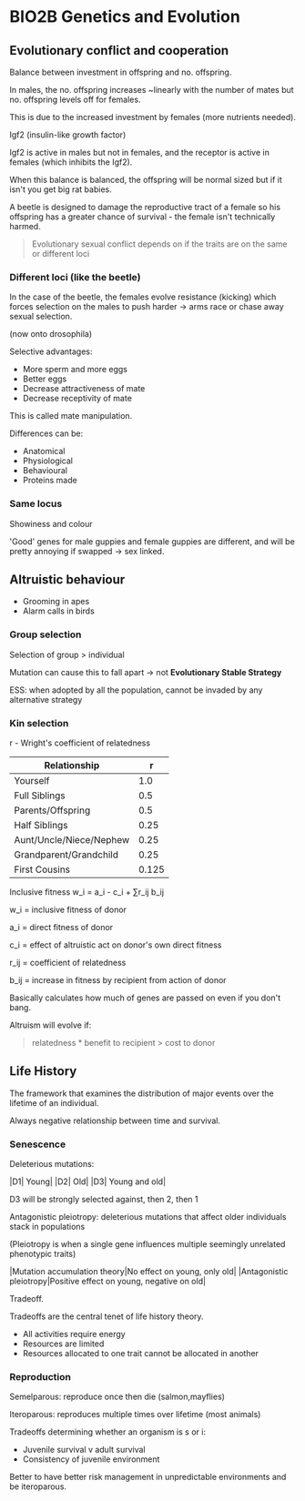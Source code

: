 # BIO2B Genetics and Evolution

## Evolutionary conflict and cooperation
Balance between investment in offspring and no. offspring.

In males, the no. offspring increases ~linearly with the number of mates but no. offspring levels off for females.

This is due to the increased investment by females (more nutrients needed).

Igf2 (insulin-like growth factor)

Igf2 is active in males but not in females, and the receptor is active in females (which inhibits the Igf2).

When this balance is balanced, the offspring will be normal sized but if it isn't you get big rat babies.

A beetle is designed to damage the reproductive tract of a female so his offspring has a greater chance of survival - the female isn't technically harmed.

> Evolutionary sexual conflict depends on if the traits are on the same or different loci

### Different loci (like the beetle)

In the case of the beetle, the females evolve resistance (kicking) which forces selection on the males to push harder -> arms race or chase away sexual selection.

(now onto drosophila)

Selective advantages:
* More sperm and more eggs
* Better eggs
* Decrease attractiveness of mate
* Decrease receptivity of mate

This is called mate manipulation.

Differences can be:
* Anatomical
* Physiological
* Behavioural
* Proteins made

### Same locus
Showiness and colour

'Good' genes for male guppies and female guppies are different, and will be pretty annoying if swapped -> sex linked.

## Altruistic behaviour
* Grooming in apes
* Alarm calls in birds


### Group selection
Selection of group > individual

Mutation can cause this to fall apart -> not **Evolutionary Stable Strategy**

ESS: when adopted by all the population, cannot be invaded by any alternative strategy

### Kin selection
r - Wright's coefficient of relatedness

|Relationship|r|
|-|-|
|Yourself|1.0|
|Full Siblings|0.5|
|Parents/Offspring|0.5|
|Half Siblings|0.25|
|Aunt/Uncle/Niece/Nephew|0.25|
|Grandparent/Grandchild|0.25|
|First Cousins|0.125|

Inclusive fitness
w_i = a_i - c_i + ∑r_ij b_ij

w_i = inclusive fitness of donor

a_i = direct fitness of donor

c_i = effect of altruistic act on donor's own direct fitness

r_ij = coefficient of relatedness

b_ij = increase in fitness by recipient from action of donor


Basically calculates how much of genes are passed on even if you don't bang.

Altruism will evolve if:
> relatedness * benefit to recipient > cost to donor


## Life History
The framework that examines the distribution of major events over the lifetime of an individual.

Always negative relationship between time and survival.

### Senescence
Deleterious mutations:

|D1| Young|
|D2| Old|
|D3| Young and old|

D3 will be strongly selected against, then 2, then 1

Antagonistic pleiotropy: deleterious mutations that affect older individuals stack in populations

(Pleiotropy is when a single gene influences multiple seemingly unrelated phenotypic traits)

|Mutation accumulation theory|No effect on young, only old|
|Antagonistic pleiotropy|Positive effect on young, negative on old|

Tradeoff.

Tradeoffs are the central tenet of life history theory.
* All activities require energy
* Resources are limited
* Resources allocated to one trait cannot be allocated in another

### Reproduction

Semelparous: reproduce once then die (salmon,mayflies)

Iteroparous: reproduces multiple times over lifetime (most animals)

Tradeoffs determining whether an organism is s or i:
* Juvenile survival v adult survival
* Consistency of juvenile environment

Better to have better risk management in unpredictable environments and be iteroparous.


